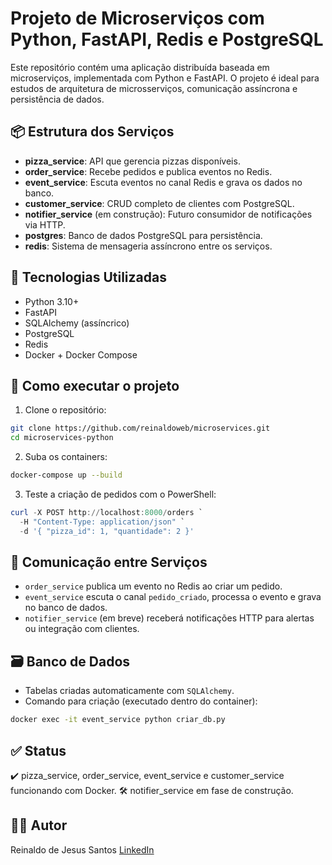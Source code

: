 # Projeto de Microserviços com Python, FastAPI, Redis e PostgreSQL

Este repositório contém uma aplicação distribuída baseada em microserviços, implementada com Python e FastAPI. O projeto é ideal para estudos de arquitetura de microsserviços, comunicação assíncrona e persistência de dados.

## 📦 Estrutura dos Serviços

- **pizza_service**: API que gerencia pizzas disponíveis.
- **order_service**: Recebe pedidos e publica eventos no Redis.
- **event_service**: Escuta eventos no canal Redis e grava os dados no banco.
- **customer_service**: CRUD completo de clientes com PostgreSQL.
- **notifier_service** (em construção): Futuro consumidor de notificações via HTTP.
- **postgres**: Banco de dados PostgreSQL para persistência.
- **redis**: Sistema de mensageria assíncrono entre os serviços.

## 🧪 Tecnologias Utilizadas

- Python 3.10+
- FastAPI
- SQLAlchemy (assíncrico)
- PostgreSQL
- Redis
- Docker + Docker Compose

## 🚀 Como executar o projeto

1. Clone o repositório:

```bash
git clone https://github.com/reinaldoweb/microservices.git
cd microservices-python
```

2. Suba os containers:

```bash
docker-compose up --build
```

3. Teste a criação de pedidos com o PowerShell:

```powershell
curl -X POST http://localhost:8000/orders `
  -H "Content-Type: application/json" `
  -d '{ "pizza_id": 1, "quantidade": 2 }'
```

## 🔁 Comunicação entre Serviços

- `order_service` publica um evento no Redis ao criar um pedido.
- `event_service` escuta o canal `pedido_criado`, processa o evento e grava no banco de dados.
- `notifier_service` (em breve) receberá notificações HTTP para alertas ou integração com clientes.

## 🗃️ Banco de Dados

- Tabelas criadas automaticamente com `SQLAlchemy`.
- Comando para criação (executado dentro do container):
```bash
docker exec -it event_service python criar_db.py
```

## ✅ Status

✔️ pizza_service, order_service, event_service e customer_service funcionando com Docker.
🛠️ notifier_service em fase de construção.

## 👨‍💻 Autor

Reinaldo de Jesus Santos
[LinkedIn](https://www.linkedin.com/in/dev-reinaldo)
